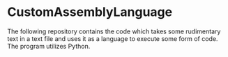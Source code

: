 # CustomAssemblyLanguage
The following repository contains the code which takes some rudimentary text in a text file and uses it as a language to execute some form of code. The program utilizes Python.
